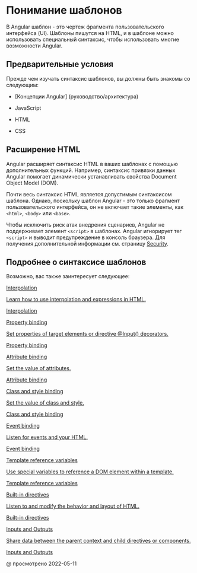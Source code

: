 # Понимание шаблонов

В Angular шаблон - это чертеж фрагмента пользовательского интерфейса (UI). Шаблоны пишутся на HTML, и в шаблоне можно использовать специальный синтаксис, чтобы использовать многие возможности Angular.

## Предварительные условия

Прежде чем изучать синтаксис шаблонов, вы должны быть знакомы со следующим:

-   [Концепции Angular] (руководство/архитектура)

-   JavaScript

-   HTML

-   CSS

## Расширение HTML

Angular расширяет синтаксис HTML в ваших шаблонах с помощью дополнительных функций. Например, синтаксис привязки данных Angular помогает динамически устанавливать свойства Document Object Model (DOM).

Почти весь синтаксис HTML является допустимым синтаксисом шаблона. Однако, поскольку шаблон Angular - это только фрагмент пользовательского интерфейса, он не включает такие элементы, как `<html>`, `<body>` или `<base>`.

<div class="alert is-important">

Чтобы исключить риск атак внедрения сценариев, Angular не поддерживает элемент `<script>` в шаблонах. Angular игнорирует тег `<script>` и выводит предупреждение в консоль браузера. Для получения дополнительной информации см. страницу [Security](guide/security).

</div>

## Подробнее о синтаксисе шаблонов

Возможно, вас также заинтересует следующее:

<div class="card-container">     <a href="guide/interpolation" class="docs-card" title="Interpolation">
        <section>Interpolation</section>
        <p>Learn how to use interpolation and expressions in HTML.</p>
        <p class="card-footer">Interpolation</p>
    </a>
    <a href="guide/property-binding" class="docs-card" title="Property binding">
        <section>Property binding</section>
        <p>Set properties of target elements or directive @Input() decorators.</p>
        <p class="card-footer">Property binding</p>
    </a>
    <a href="guide/attribute-binding" class="docs-card" title="Attribute binding">
        <section>Attribute binding</section>
        <p>Set the value of attributes.</p>
        <p class="card-footer">Attribute binding</p>
    </a>
    <a href="guide/class-binding" class="docs-card" title="Class and style binding">
        <section>Class and style binding</section>
        <p>Set the value of class and style.</p>
        <p class="card-footer">Class and style binding</p>
    </a>
    <a href="guide/event-binding" class="docs-card" title="Event binding">
        <section>Event binding</section>
        <p>Listen for events and your HTML.</p>
        <p class="card-footer">Event binding</p>
    </a>
    <a href="guide/template-reference-variables" class="docs-card" title="Template reference variables">
        <section>Template reference variables</section>
        <p>Use special variables to reference a DOM element within a template.</p>
        <p class="card-footer">Template reference variables</p>
    </a>
    <a href="guide/built-in-directives" class="docs-card" title="Built-in directives">
        <section>Built-in directives</section>
        <p>Listen to and modify the behavior and layout of HTML.</p>
        <p class="card-footer">Built-in directives</p>
    </a>
    <a href="guide/inputs-outputs" class="docs-card" title="Inputs and Outputs">
        <section>Inputs and Outputs</section>
        <p>Share data between the parent context and child directives or components.</p>
        <p class="card-footer">Inputs and Outputs</p>
    </a>
</div>

@ просмотрено 2022-05-11
